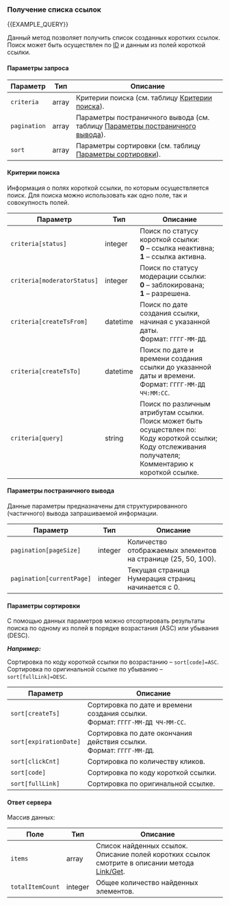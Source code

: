 ### Получение списка ссылок
{{EXAMPLE_QUERY}}

Данный метод позволяет получить список созданных коротких ссылок. Поиск может быть осуществлен по [ID](other#glossary-id) и данным из полей короткой ссылки.
#### Параметры запроса

 Параметр        | Тип     | Описание
-----------------|---------|-----------
`criteria`       | array   | Критерии поиска (см. таблицу [Критерии поиска](#list-criteria)).
`pagination`     | array   | Параметры постраничного вывода (см. таблицу [Параметры постраничного вывода](#list-pagination)).
`sort`           | array   | Параметры сортировки (см. таблицу [Параметры сортировки](#list-sort)).

#### <span data-anchor="list-criteria">Критерии поиска</span>

Информация о полях короткой ссылки, по которым осуществляется поиск. 
Для поиска можно использовать как одно поле, так и совокупность полей.

 Параметр                    | Тип     | Описание
-----------------------------|---------|-----------
`criteria[status]`           | integer | Поиск по статусу короткой ссылки:<br>**0** – ссылка неактивна;<br>**1** – ссылка активна. 
`criteria[moderatorStatus]`  | integer | Поиск по статусу модерации ссылки:<br>**0** – заблокирована;<br>**1** – разрешена.
`criteria[createTsFrom]`     | datetime | Поиск по дате создания ссылки, начиная с указанной даты.<br>Формат: `ГГГГ-ММ-ДД`.
`criteria[createTsTo]`       | datetime | Поиск по дате и времени создания ссылки до указанной даты и времени.<br>Формат: `ГГГГ-ММ-ДД ЧЧ:ММ:СС`.
`criteria[query]`            | string   | Поиск по различным атрибутам ссылки.<br>Поиск может быть осуществлен по:<br>Коду короткой ссылки;<br>Коду отслеживания получателя;<br>Комментарию к короткой ссылке.

#### <span data-anchor="list-pagination">Параметры постраничного вывода</span>

Данные параметры предназначены для структурированного (частичного) вывода запрашиваемой информации.

 Параметр                 | Тип     | Описание
--------------------------|---------|-----------
`pagination[pageSize]`    | integer | Количество отображаемых элементов на странице (25, 50, 100).
`pagination[currentPage]` | integer | Текущая страница <br>Нумерация страниц начинается с 0.

#### <span data-anchor="list-sort">Параметры сортировки</span>

С помощью данных параметров можно отсортировать результаты поиска по одному из полей в порядке возрастания (ASC) или убывания (DESC). 

***Например:***
 
Сортировка по коду короткой ссылки по возрастанию – `sort[code]=ASC`.<br>
Сортировка по оригинальной ссылке по убыванию – `sort[fullLink]=DESC`.

 Параметр              | Описание
-----------------------|-----------
`sort[createTs]`       | Сортировка по дате и времени создания ссылки.<br>Формат: `ГГГГ-ММ-ДД ЧЧ-ММ-СС`.
`sort[expirationDate]` | Сортировка по дате окончания действия ссылки.<br>Формат: `ГГГГ-ММ-ДД`.
`sort[clickCnt]`       | Сортировка по количеству кликов.
`sort[code]`           | Сортировка по коду короткой ссылки.
`sort[fullLink]`       | Сортировка по оригинальной ссылке.


#### Ответ сервера

Массив данных:

 Поле            | Тип     | Описание
-----------------|---------|-----------
`items`          | array   | Список найденных ссылок.<br>Описание полей коротких ссылок смотрите в описании метода [Link/Get](link#Get).
`totalItemCount` | integer | Общее количество найденных элементов.
